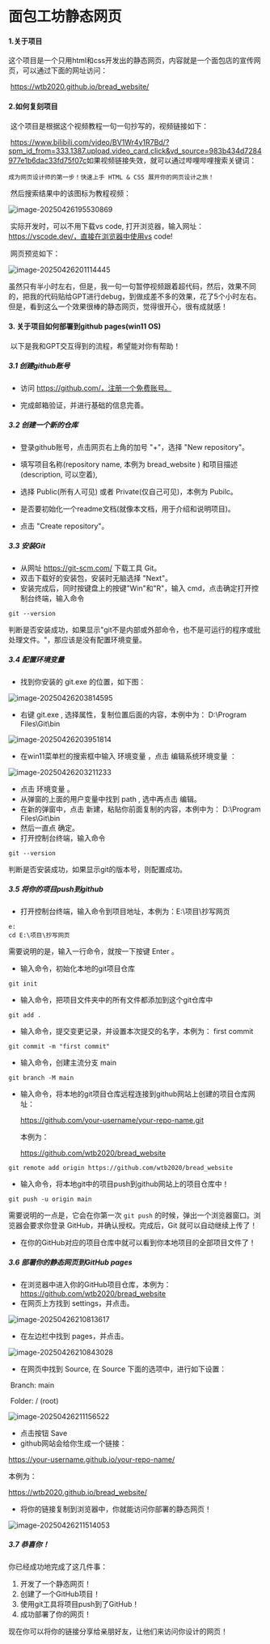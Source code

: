# 面包工坊静态网页

#### 	1.关于项目

​	这个项目是一个只用html和css开发出的静态网页，内容就是一个面包店的宣传网页，可以通过下面的网址访问：

​	https://wtb2020.github.io/bread_website/

#### 	2.如何复刻项目

​	这个项目是根据这个视频教程一句一句抄写的，视频链接如下：

​	https://www.bilibili.com/video/BV1Wr4y1R7Bd/?spm_id_from=333.1387.upload.video_card.click&vd_source=983b434d7284977e1b6dac33fd75f07c
​	如果视频链接失效，就可以通过哔哩哔哩搜索关键词：

```关键词
成为网页设计师的第一步！快速上手 HTML & CSS 展开你的网页设计之旅！
```

​	然后搜索结果中的该图标为教程视频：

![image-20250426195530869](E:\项目\抄写网页\images\html教程.png)

​	实际开发时，可以不用下载vs code, 打开浏览器，输入网址：https://vscode.dev/，直接在浏览器中使用vs code! 

​	网页预览如下：

![image-20250426201114445](E:\项目\抄写网页\images\vscode.png)

​	虽然只有半小时左右，但是，我一句一句暂停视频跟着超代码，然后，效果不同的，把我的代码贴给GPT进行debug，到做成差不多的效果，花了5个小时左右。但是，看到这么一个效果很棒的静态网页，觉得很开心，很有成就感！

#### 3. 关于项目如何部署到github pages(win11 OS)

​	以下是我和GPT交互得到的流程，希望能对你有帮助！

##### 3.1 创建github账号

- 访问 https://github.com/，注册一个免费账号。

- 完成邮箱验证，并进行基础的信息完善。

  

##### 3.2 创建一个新的仓库

- 登录github账号，点击网页右上角的加号 "+"，选择 "New repository"。

- 填写项目名称(repository name, 本例为  bread_website ) 和项目描述(description, 可以空着),

- 选择 Public(所有人可见) 或者 Private(仅自己可见)，本例为 Pubilc。

- 是否要初始化一个readme文档(就像本文档，用于介绍和说明项目)。

- 点击 "Create repository"。

  

##### 3.3 安装Git

- 从网址 https://git-scm.com/ 下载工具 Git。
- 双击下载好的安装包，安装时无脑选择 "Next"。
- 安装完成后，同时按键盘上的按键"Win"和"R"，输入 cmd，点击确定打开控制台终端，输入命令

```shell
git --version
```

判断是否安装成功，如果显示"git不是内部或外部命令，也不是可运行的程序或批处理文件。"，那应该是没有配置环境变量。



##### 3.4 配置环境变量

- 找到你安装的 git.exe 的位置，如下图：

![image-20250426203814595](E:\项目\抄写网页\images\git地址.png)

- 右键 git.exe , 选择属性，复制位置后面的内容，本例中为： D:\Program Files\Git\bin

![image-20250426203951814](E:\项目\抄写网页\images\git属性.png)

- 在win11菜单栏的搜索框中输入 环境变量 ，点击 编辑系统环境变量 ：

![image-20250426203211233](E:\项目\抄写网页\images\环境变量.png)

- 点击 环境变量 。
- 从弹窗的上面的用户变量中找到 path , 选中再点击 编辑。
- 在新的弹窗中，点击 新建，粘贴你前面复制的内容，本例中为： D:\Program Files\Git\bin
- 然后一直点 确定。
- 打开控制台终端，输入命令

```shell
git --version
```

判断是否安装成功，如果显示git的版本号，则配置成功。



##### 3.5 将你的项目push到github

- 打开控制台终端，输入命令到项目地址，本例为：E:\项目\抄写网页

```shell
e:
cd E:\项目\抄写网页
```

需要说明的是，输入一行命令，就按一下按键 Enter 。

- 输入命令，初始化本地的git项目仓库

```shell
git init    
```

- 输入命令，把项目文件夹中的所有文件都添加到这个git仓库中

```shell
git add .
```

- 输入命令，提交变更记录，并设置本次提交的名字，本例为： first commit

```shell
git commit -m "first commit"  
```

- 输入命令，创建主流分支 main

```shell
git branch -M main
```

- 输入命令，将本地的git项目仓库远程连接到github网站上创建的项目仓库网址：

  https://github.com/your-username/your-repo-name.git

  本例为：

  https://github.com/wtb2020/bread_website

```shell
git remote add origin https://github.com/wtb2020/bread_website
```

- 输入命令，将本地git中的项目push到github网站上的项目仓库中！

```shell
git push -u origin main 
```

需要说明的一点是，它会在你第一次 `git push` 的时候，弹出一个浏览器窗口。浏览器会要求你登录 GitHub，并确认授权。完成后，Git 就可以自动继续上传了！

- 在你的GitHub对应的项目仓库中就可以看到你本地项目的全部项目文件了！



##### 3.6 部署你的静态网页到GitHub pages

- 在浏览器中进入你的GitHub项目仓库，本例为：https://github.com/wtb2020/bread_website
- 在网页上方找到 settings，并点击。

![image-20250426210813617](E:\项目\抄写网页\images\settings.png)

- 在左边栏中找到 pages，并点击。

![image-20250426210843028](E:\项目\抄写网页\images\pages.png)

- 在网页中找到 Source, 在 Source 下面的选项中，进行如下设置：

​	Branch: main

​	Folder: / (root)

![image-20250426211156522](E:\项目\抄写网页\images\source.png)

- 点击按钮 Save
- github网站会给你生成一个链接：

https://your-username.github.io/your-repo-name/

本例为：

https://wtb2020.github.io/bread_website/

- 将你的链接复制到浏览器中，你就能访问你部署的静态网页！

![image-20250426211514053](E:\项目\抄写网页\images\your_website.png)



##### 3.7 恭喜你！

你已经成功地完成了这几件事：

1. 开发了一个静态网页！
2. 创建了一个GitHub项目！
3. 使用git工具将项目push到了GitHub！
4. 成功部署了你的网页！

现在你可以将你的链接分享给亲朋好友，让他们来访问你设计的网页！

